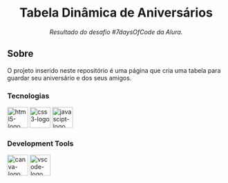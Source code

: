 <h1 align="center">Tabela Dinâmica de Aniversários</h1>
<p align="center"><i>Resultado do desafio #7daysOfCode da Alura.</i></p>





##  Sobre
 O projeto inserido neste repositório  é uma página que cria uma tabela para guardar seu aniversário e dos seus amigos.

### Tecnologias
<p display="inline-block">
  <img width="48" src="https://cdn.jsdelivr.net/gh/devicons/devicon/icons/html5/html5-original.svg" alt="html5-logo"/>
  <img width="48" src="https://icons8.com.br/icon/21278/css3" alt="css3-logo"/>
  <img width="48" src="https://icons8.com.br/icon/108784/javascript" alt="javascipt-logo"/>
</p>
                                                                                                  
### Development Tools

<p display="inline-block">
  <img width="48" src="https://icons8.com.br/icon/lAWjO4LexGga/canva" alt="canva-logo"/>
  <img width="48" src="https://upload.wikimedia.org/wikipedia/commons/thumb/9/9a/Visual_Studio_Code_1.35_icon.svg/2048px-Visual_Studio_Code_1.35_icon.svg.png" alt="vscode-logo"/>
</p>



